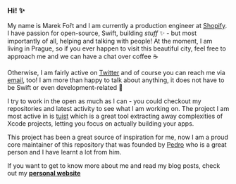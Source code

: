 ### Hi! ✨

My name is Marek Fořt and I am currently a production engineer at [Shopify](https://www.shopify.com/). I have passion for open-source, Swift, building _stuff_ ✨ - but most importantly of all, helping and talking with people!
At the moment, I am living in Prague, so if you ever happen to visit this beautiful city, feel free to approach me and we can have a chat over coffee ☕️

Otherwise, I am fairly active on [Twitter](https://twitter.com/marekfort) and of course you can reach me via [email](marekfort@me.com), too! I am more than happy to talk about anything, it does not have to be Swift or even development-related 🖤

I try to work in the open as much as I can - you could checkout my repositories and latest activity to see what I am working on.
The project I am most active in is [tuist](https://github.com/tuist/tuist) which is a great tool extracting away complexities of Xcode projects,
letting you focus on actually building your apps.

This project has been a great source of inspiration for me, now I am a proud core maintainer of this repository that was founded by [Pedro](https://twitter.com/pedropbuendia/)
who is a great person and I have learnt a lot from him.

If you want to get to know more about me and read my blog posts, check out my **[personal website](https://marekfort.com/)**
